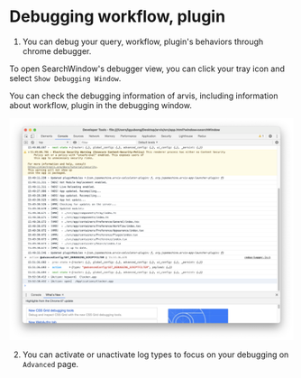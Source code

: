 # Debugging workflow, plugin

1. You can debug your query, workflow, plugin's behaviors through chrome debugger.

To open SearchWindow's debugger view, you can click your tray icon and select `Show Debugging Window`.

You can check the debugging information of arvis, including information about workflow, plugin in the debugging window.

![](./imgs/debugging-description-1.png)

2. You can activate or unactivate log types to focus on your debugging on `Advanced` page.